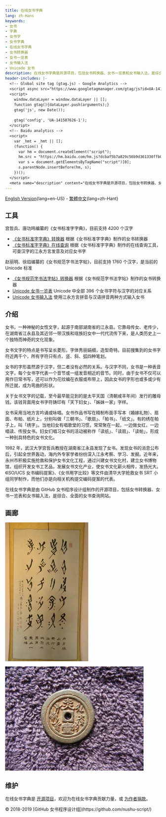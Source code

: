 ```yaml
---
title: 在线女书字典
lang: zh-Hans
keywords:
- 女书
- 字典
- 女书字
- 女书字典
- 在线女书字典
- 女书转换器
- 女书一览表
- 女书输入法
- Unicode 女书
description: 在线女书字典是开源项目，包括女书转换器、女书一览表和女书输入法，是综合、全面的女书查询网站。
header-includes: |-
  <!-- Global site tag (gtag.js) - Google Analytics -->
  <script async src="https://www.googletagmanager.com/gtag/js?id=UA-141507626-1"></script>
  <script>
    window.dataLayer = window.dataLayer || [];
    function gtag(){dataLayer.push(arguments);}
    gtag('js', new Date());

    gtag('config', 'UA-141507626-1');
  </script>
  <!-- Baidu analytics -->
  <script>
    var _hmt = _hmt || [];
    (function() {
      var hm = document.createElement("script");
      hm.src = "https://hm.baidu.com/hm.js?dcbaf5b7a829c56b9d361330ffb0a26e";
      var s = document.getElementsByTagName("script")[0]; 
      s.parentNode.insertBefore(hm, s);
    })();
  </script>
  <meta name="description" content="在线女书字典是开源项目，包括女书转换器、女书一览表和女书输入法，是综合、全面的女书查询网站。" />
---
```


[English Version](index-en.html){lang=en-US} - [繁體中文](index-zh-Hant.html){lang=zh-Hant}

## 工具

宫哲兵、唐功𬀩编纂的《女书标准字字典》，目前支持 4200 个汉字

* [《女书标准字字典》转换器](nsbzz/) 根据《女书标准字字典》制作的女书转换器
* [《女书标准字字典》在线查询](nsbzz/dict/) 根据《女书标准字字典》制作的在线查询工具，可查汉字的江永方言发音及对应女书字

赵丽明、徐焰编纂的《女书规范字书法字帖》，目前支持 1760 个汉字，是当前的 Unicode 标准

* [《女书规范字书法字帖》转换器](unicode/) 根据《女书规范字书法字帖》制作的女书转换器
* [Unicode 女书一览表](https://github.com/nushu-script/unicode_nushu/blob/master/data.csv) Unicode 中全部 396 个女书字符与汉字的对应关系
* [Unicode 女书输入法](https://github.com/nushu-script/rime-unicode_nushu) 使用江永方言拼音与汉语拼音两种方式输入女书

## 介绍

女书，一种神秘的女性文字，起源于南部湖南省的江永县。它靠母传女、老传少，在湖南省江永县及其近邻一带汉族和瑶族妇女中一代代流传下来，是人类历史上一个独特而神奇的文化现象。

女书文字的特点是书写呈长菱形，字体秀丽娟细，造型奇特。目前搜集到的女书字符近两千个，所有字符只有点、竖、斜、弧四种笔划。

女书的字形虽然源于汉字，但二者没有必然的关系。与汉字不同，女书是一种表音文字，每个女书字代表一个音节或一组发音相近的音节。同时，由于女书不仅可以用作日常书写，还可以作为花纹编在衣服或布带上，因此女书的字形也或多或少有所迁就，成为弯曲的形状。

关于女书文字的记载，至今最早能见到的是太平天国（清朝咸丰年间）发行的雕母钱。该钱背面用女书字符铸印有「天下妇女」、「姊妹一家」字样。

女书采用当地方言吟诵或咏唱。女书作品书写在精制布面手写本（婚嫁礼物）、扇面、布帕、纸片上，分别叫做「三朝书」、「歌扇」、「帕书」、「纸文」。有的绣在帕子上，叫「绣字」。当地妇女有唱歌堂的习惯，常常聚在一起，一边做女红，一边唱读、传授女书。妇女们唱习女书的活动被称作「读纸」、「读扇」、「读帕」，形成一种别具特色的女书文化。

1982 年，武汉大学宫哲兵教授在湖南省江永县发现了女书。发现女书的消息公布后，引起全世界轰动，海内外专家学者纷纷深入江永考察、学习、发掘。近年来，永州市积极实施抢救和保护女书文化工程，通过兴建女书文化村，建立女书博物馆，组织开发女书工艺品，发展女书文化产业，使女书文化薪火相传，发扬光大。《ISO/UCS 女书编码提案》、《女书用字比较》等文件由清华大学抢救女书 SRT 小组同学制作，而他们亦是向相关机构提交编码提案的代表。

在线女书字典是由 GitHub 女书程序设计组制作的开源项目，包括女书转换器、女书一览表和女书输入法，是综合、全面的女书查询网站。

## 画廊

![[女书作品](http://photo.blog.sina.com.cn/photo/1368797710/5196320ege1f91cd284d1)](index.files/calligraphy.jpg)

![[刻有女书的雕母钱](http://blog.sina.com.cn/s/blog_ad72d50a0102x0ec.html)](index.files/coin.jpg)

## 维护

在线女书字典是 [开源项目](https://github.com/nushu-script/)，欢迎为在线女书字典贡献力量，或 [为作者捐款](https://sgal.self.sugina.cc/alipay.jpg)。

<footer lang="en-US">
<p>&copy; 2018-2019 [GitHub 女书程序设计组](https://github.com/nushu-script/)</p>
</footer>

